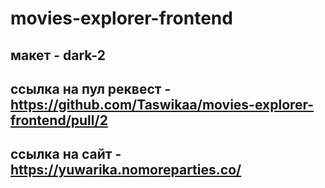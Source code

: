 # movies-explorer-frontend

## макет - dark-2

## ссылка на пул реквест - https://github.com/Taswikaa/movies-explorer-frontend/pull/2

## ссылка на сайт - https://yuwarika.nomoreparties.co/